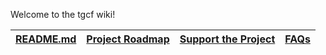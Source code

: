 Welcome to the tgcf wiki!

| [README.md](https://github.com/aahnik/tgcf#readme) | [Project Roadmap](https://github.com/aahnik/tgcf/discussions/43) | [Support the Project](https://github.com/aahnik/tgcf/discussions/2) | [FAQs](https://github.com/aahnik/tgcf/discussions/196) |
| -------------------------------------------------- | ------------------------------------------------------------ | ------------------------------------------------------------ | ------------------------------------------------------ |



